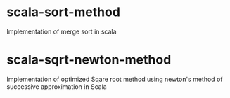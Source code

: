 # scala-sort-method
Implementation of merge sort in scala

# scala-sqrt-newton-method
Implementation of optimized Sqare root method using newton's method of successive approximation in Scala
